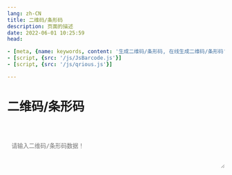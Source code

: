 ```yaml
---
lang: zh-CN   
title: 二维码/条形码  
description: 页面的描述  
date: 2022-06-01 10:25:59  
head:

- [meta, {name: keywords, content: '生成二维码/条形码, 在线生成二维码/条形码'}]
- [script, {src: '/js/JsBarcode.js'}]
- [script, {src: '/js/qrious.js'}]

---
```


# 二维码/条形码

<br>
<br>
<label style="display: flex;">
   <textarea class="text-textarea" placeholder="请输入二维码/条形码数据！" ref="text" v-model="text"></textarea>
</label>
<br v-if="autoView">
<label style="width: 100%;text-align: center;display: block">
   <canvas id="code" v-show="autoView === true"></canvas>
</label>
<br><br>
<div>
    <M-Button @click="generateBarCode()" text="条形码" type="primary"></M-Button>
    &nbsp;&nbsp; 
    <M-Button @click="generateQrCode()" text="二维码" type="primary"></M-Button>
    &nbsp;&nbsp; 
    <M-Button @click="reset()" text="重置"></M-Button>
</div>

<script>

export default {
  name: 'BarCodeAndQrCode',
  data(){
    return {
        text: null,
        autoView: false
    };
  },
  methods: {
        generateQrCode() {
            if(!this.text){
                return;
            }
            const qr = new QRious({
                element: document.getElementById('code'),
                value: this.text
            });
            this.autoView = true;
        },
        generateBarCode() {
            try {
                if(!this.text){
                    return;
                }
                if(this.text.length > 26){
                    $warning("条形码最大长度不支持超过26字符！");
                    return;
                }
                let barcode = JsBarcode("#code", this.text, {
                                displayValue: false,
                                background : "#ffffff",
                                lineColor : "#000000",
                                margin : 0
                              });
                 this.autoView = true;
            } catch (e) {
                 this.resetCode();
                 $warning("条形码不支持中文以及特殊字符！");
                 throw e;
            }
        },
        reset() {
            this.text = "";
            this.resetCode();
        },
        resetCode() {
            this.autoView = false;
            const code = document.getElementById("code");
            code.width = code.width.toString();
        }
  },
  mounted() {
  },
}
</script>

<style scoped>
.text-input{
    transition: background-color var(--t-color), border-color var(--t-color);
    border-radius: 5px;
    height: 28px;
    color: var(--c-text);
    border: 1px solid var(--c-border);
    outline: none;
    background-color: var(--c-bg);
    padding-left : 0.75em;
}
.text-textarea{
    /*overflow: hidden;*/
    overflow-wrap: break-word; 
    max-height: 400px;
    min-height: 72px;
    resize: vertical;
    width: 100%;
    max-width: 100%;
    border-radius: 5px;
    outline: none;
    background-color: var(--c-bg);
    transition: background-color var(--t-color),border-color var(--t-color);
    color: var(--c-text);
    padding: 0.75em;
    border: 1px solid var(--c-border);
}
</style>

<Comment></Comment>


[comment]: <> (https://blog.csdn.net/qq_17627195/article/details/127287540)
[comment]: <> (https://github.com/neocotic/qrious)
